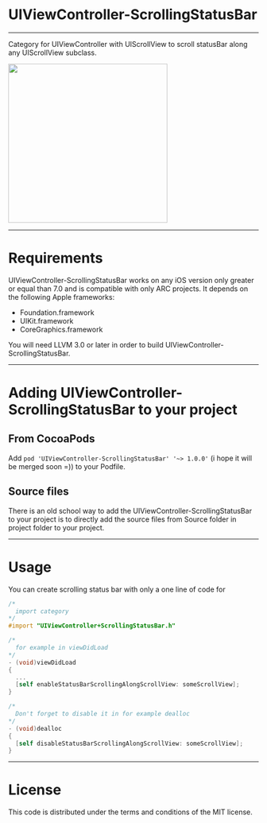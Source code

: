 UIViewController-ScrollingStatusBar
=============
-------------

Category for UIViewController with UIScrollView to scroll statusBar along any UIScrollView subclass.

<img src="https://drive.google.com/file/d/0B8P-ztKG4wW6bjFnTFp1OEtVM0k/edit?usp=sharing" width="320" />

------------
Requirements
============

UIViewController-ScrollingStatusBar works on any iOS version only greater or equal than 7.0 and is compatible with only ARC projects. It depends on the following Apple frameworks:

* Foundation.framework
* UIKit.framework
* CoreGraphics.framework

You will need LLVM 3.0 or later in order to build UIViewController-ScrollingStatusBar. 

------------------------------------
Adding UIViewController-ScrollingStatusBar to your project
====================================

From CocoaPods
------------

Add `pod 'UIViewController-ScrollingStatusBar' '~> 1.0.0'` (i hope it will be merged soon =)) to your Podfile.

Source files
------------

There is an old school way to add the UIViewController-ScrollingStatusBar to your project is to directly add the source files from Source folder in project folder to your project.

-----
Usage
=====

You can create scrolling status bar with only a one line of code for 
```objective-c
/*
  import category
*/
#import "UIViewController+ScrollingStatusBar.h"

/*
  for example in viewDidLoad
*/
- (void)viewDidLoad
{
  ...
  [self enableStatusBarScrollingAlongScrollView: someScrollView];
} 

/*
  Don't forget to disable it in for example dealloc
*/
- (void)dealloc
{
  [self disableStatusBarScrollingAlongScrollView: someScrollView];
}

```

-------
License
=======

This code is distributed under the terms and conditions of the MIT license. 
